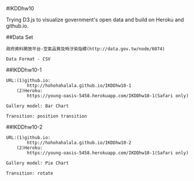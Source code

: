 #IKDDhw10

Trying D3.js to visualize government's open data and build on Heroku and github.io.

##Data Set
```
政府資料開放平台-空氣品質及時汙染指標(http://data.gov.tw/node/6074)

Data Format - CSV
```

##IKDDhw10-1
```
URL:(1)github.io:
		http://hohohahalala.github.io/IKDDhw10-1
	(2)Heroku:
		https://young-oasis-5458.herokuapp.com/IKDDhw10-1(Safari only)

Gallery model: Bar Chart

Transition: position transition 
```

##IKDDhw10-2
```
URL:(1)github.io:
		http://hohohahalala.github.io/IKDDhw10-2
	(2)Heroku:
		https://young-oasis-5458.herokuapp.com/IKDDhw10-1(Safari only)

Gallery model: Pie Chart 

Transition: rotate
```